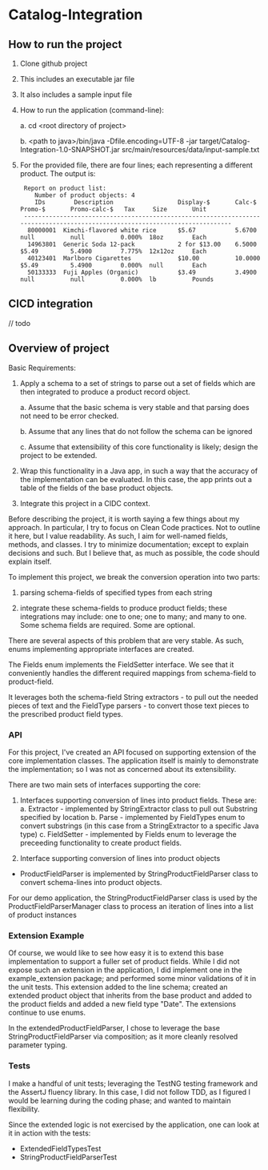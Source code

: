 # Catalog-Integration

## How to run the project
1. Clone github project
2. This includes an executable jar file
3. It also includes a sample input file
4. How to run the application (command-line):
    
    a. cd \<root directory of project\>
    
    b. \<path to java\>/bin/java  -Dfile.encoding=UTF-8 -jar target/Catalog-Integration-1.0-SNAPSHOT.jar src/main/resources/data/input-sample.txt
5. For the provided file, there are four lines; each representing a different product. The output is:

        Report on product list:
           Number of product objects: 4
           IDs        Description                  Display-$       Calc-$        Promo-$       Promo-calc-$   Tax     Size       Unit
        -----------------------------------------------------------------------------------------------------------------------------
         80000001  Kimchi-flavored white rice      $5.67           5.6700        null          null          0.000%  18oz        Each   
         14963801  Generic Soda 12-pack            2 for $13.00    6.5000        $5.49         5.4900        7.775%  12x12oz     Each   
         40123401  Marlboro Cigarettes             $10.00          10.0000       $5.49         5.4900        0.000%  null        Each   
         50133333  Fuji Apples (Organic)           $3.49           3.4900        null          null          0.000%  lb          Pounds 
        

       
## CICD integration
// todo

## Overview of project
Basic Requirements:

1. Apply a schema to a set of strings to parse out a set of fields which are then integrated to produce a product record object.

    a. Assume that the basic schema is very stable and that parsing does not need to be error checked.
 
    b. Assume that any lines that do not follow the schema can be ignored
 
    c. Assume that extensibility of this core functionality is likely; design the project to be extended.

2. Wrap this functionality in a Java app, in such a way that the accuracy of the implementation can be evaluated.  In this case, the app prints out a table of the fields of the base product objects.

3. Integrate this project in a CIDC context.

Before describing the project, it is worth saying a few things about my approach. In particular, I try to focus on Clean Code practices.  Not to outline it here, but I value readability.  As such, I aim for well-named fields, methods, and classes.  I try to minimize documentation; except to explain decisions and such.  But I believe that, as much as possible, the code should explain itself.

To implement this project, we break the conversion operation into two parts:  

1. parsing schema-fields of specified types from each string

2. integrate these schema-fields to produce product fields; these integrations may include: one to one; one to many; and many to one. Some schema fields are required.  Some are optional. 

There are several aspects of this problem that are very stable.  As such, enums implementing appropriate interfaces are created.

The Fields enum implements the FieldSetter interface.  We see that it conveniently handles the different required mappings from schema-field to product-field.

It leverages both the schema-field String extractors - to pull out the needed pieces of text and the FieldType parsers - to convert those text pieces to the prescribed product field types.

### API
For this project, I've created an API focused on supporting extension of the core implementation classes.
The application itself is mainly to demonstrate the implementation; so I was not as concerned about its extensibility.

There are two main sets of interfaces supporting the core:
1.  Interfaces supporting conversion of lines into product fields.  These are:
   a. Extractor - implemented by StringExtractor class to pull out Substring specified by location
   b. Parse - implemented by FieldTypes enum to convert substrings (in this case from a StringExtractor to a specific Java type)
   c. FieldSetter - implemented by Fields enum to leverage the preceeding functionality to create product fields.

2. Interface supporting conversion of lines into product objects

* ProductFieldParser is implemented by StringProductFieldParser class to convert schema-lines into product objects.

For our demo application, the StringProductFieldParser class is used by the ProductFieldParserManager class to process an iteration of lines into a list of product instances
### Extension Example
Of course, we would like to see how easy it is to extend this base implementation to support a fuller set of product fields.
While I did not expose such an extension in the application, I did implement one in the example_extension package; and performed some minor validations of it in the unit tests.
This extension added to the line schema; created an extended product object that inherits from the base product and added to the product fields and added a new field type "Date".
The extensions continue to use enums.

In the extendedProductFieldParser, I chose to leverage the base StringProductFieldParser via composition; as it more cleanly resolved parameter typing.


### Tests
I make a handful of unit tests; leveraging the TestNG testing framework and the AssertJ fluency library.
In this case, I did not follow TDD, as I figured I would be learning during the coding phase; and wanted to maintain flexibility.

Since the extended logic is not exercised by the application, one can look at it in action with the tests:
* ExtendedFieldTypesTest
* StringProductFieldParserTest
